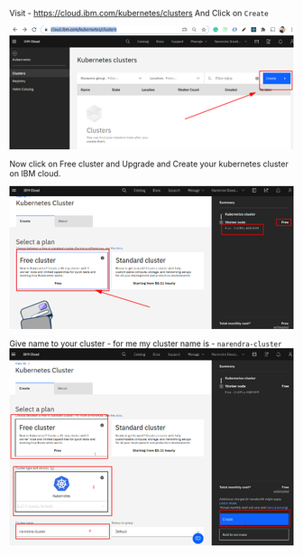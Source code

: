 Visit - https://cloud.ibm.com/kubernetes/clusters
And Click on `Create`

[![](./2020-07-17_13-37.png)](#)

Now click on Free cluster and Upgrade and Create your kubernetes cluster on IBM cloud.

[![](./2020-07-17_13-46.png)](#)

Give name to your cluster - for me my cluster name is - `narendra-cluster`
[![](./2020-07-17_13-55.png)](#)

